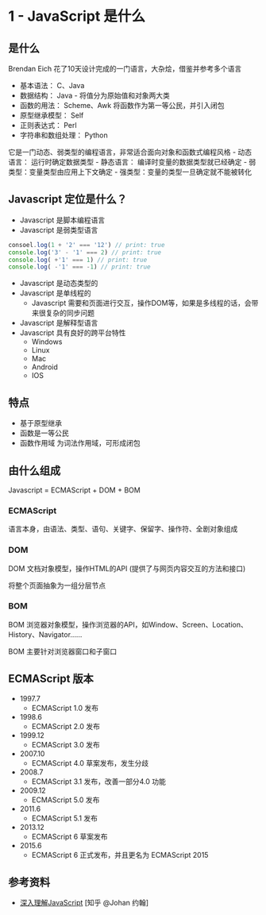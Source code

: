 # 1 - JavaScript 是什么

## 是什么

Brendan Eich 花了10天设计完成的一门语言，大杂烩，借鉴并参考多个语言

 - 基本语法： C、Java
 - 数据结构： Java - 将值分为原始值和对象两大类
 - 函数的用法： Scheme、Awk 将函数作为第一等公民，并引入闭包
 - 原型继承模型： Self
 - 正则表达式： Perl
 - 字符串和数组处理： Python

它是一门动态、弱类型的编程语言，非常适合面向对象和函数式编程风格
    - 动态语言： 运行时确定数据类型
      - 静态语言： 编译时变量的数据类型就已经确定
    - 弱类型：变量类型由应用上下文确定
      - 强类型：变量的类型一旦确定就不能被转化

## Javascript 定位是什么？

- Javascript 是脚本编程语言
- Javascript 是弱类型语言
```javascript
consoel.log(1 + '2' === '12') // print: true
console.log('3' - '1' === 2) // print: true
console.log( +'1' === 1) // print: true
console.log( -'1' === -1) // print: true
```
- Javascript 是动态类型的
- Javascript 是单线程的
  - Javascript 需要和页面进行交互，操作DOM等，如果是多线程的话，会带来很复杂的同步问题
- Javascript 是解释型语言
- Javascript 具有良好的跨平台特性
  - Windows
  - Linux
  - Mac
  - Android
  - IOS

## 特点

- 基于原型继承
- 函数是一等公民
- 函数作用域 为词法作用域，可形成闭包

## 由什么组成

Javascript = ECMAScript + DOM + BOM

### ECMAScript

语言本身，由语法、类型、语句、关键字、保留字、操作符、全剧对象组成

### DOM

DOM 文档对象模型，操作HTML的API (提供了与网页内容交互的方法和接口)

将整个页面抽象为一组分层节点

### BOM

BOM 浏览器对象模型，操作浏览器的API，如Window、Screen、Location、History、Navigator……

BOM 主要针对浏览器窗口和子窗口

## ECMAScript 版本

- 1997.7
  - ECMAScript 1.0 发布
- 1998.6
  - ECMAScript 2.0 发布
- 1999.12
  - ECMAScript 3.0 发布
- 2007.10
  - ECMAScript 4.0 草案发布，发生分歧
- 2008.7
  - ECMAScript 3.1 发布，改善一部分4.0 功能
- 2009.12
  - ECMAScript 5.0 发布
- 2011.6
  - ECMAScript 5.1 发布
- 2013.12
  - ECMAScript 6 草案发布
- 2015.6
  - ECMAScript 6 正式发布，并且更名为 ECMAScript 2015

## 参考资料

- [深入理解JavaScript](https://zhuanlan.zhihu.com/p/552619710) [知乎 @Johan 约翰]